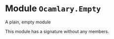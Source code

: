 
# Module `Ocamlary.Empty`

A plain, empty module

This module has a signature without any members.
